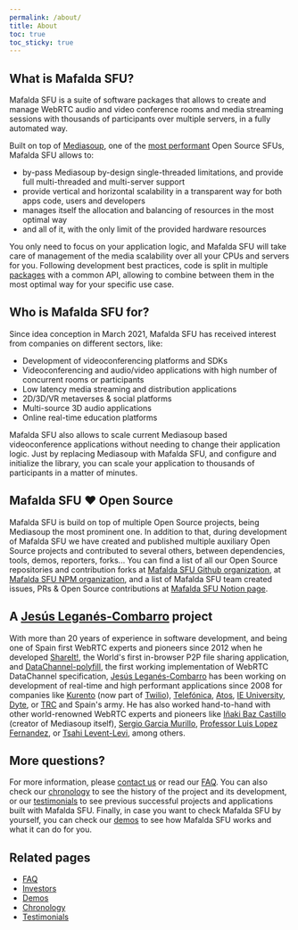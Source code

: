 ```yaml
---
permalink: /about/
title: About
toc: true
toc_sticky: true
---
```


## What is Mafalda SFU?

Mafalda SFU is a suite of software packages that allows to create and manage
WebRTC audio and video conference rooms and media streaming sessions with
thousands of participants over multiple servers, in a fully automated way.

Built on top of [Mediasoup](https://mediasoup.org/), one of the
[most performant](https://webrtchacks.com/revealing-mediasoups-core-ingredients-qa-with-inaki-baz-castillo/#post-3927-_Toc119228912)
Open Source SFUs, Mafalda SFU allows to:

- by-pass Mediasoup by-design single-threaded limitations, and provide full
  multi-threaded and multi-server support
- provide vertical and horizontal scalability in a transparent way for both apps
  code, users and developers
- manages itself the allocation and balancing of resources in the most optimal
  way
- and all of it, with the only limit of the provided hardware resources

You only need to focus on your application logic, and Mafalda SFU will take care
of management of the media scalability over all your CPUs and servers for you.
Following development best practices, code is split in multiple
[packages](/projects/) with a common API, allowing to combine between them in
the most optimal way for your specific use case.

## Who is Mafalda SFU for?

Since idea conception in March 2021, Mafalda SFU has received interest from
companies on different sectors, like:

- Development of videoconferencing platforms and SDKs
- Videoconferencing and audio/video applications with high number of concurrent
  rooms or participants
- Low latency media streaming and distribution applications
- 2D/3D/VR metaverses & social platforms
- Multi-source 3D audio applications
- Online real-time education platforms

Mafalda SFU also allows to scale current Mediasoup based videoconference
applications without needing to change their application logic. Just by
replacing Mediasoup with Mafalda SFU, and configure and initialize the library,
you can scale your application to thousands of participants in a matter of
minutes.

## Mafalda SFU ❤️ Open Source

Mafalda SFU is build on top of multiple Open Source projects, being Mediasoup
the most prominent one. In addition to that, during development of Mafalda SFU
we have created and published multiple auxiliary Open Source projects and
contributed to several others, between dependencies, tools, demos, reporters,
forks... You can find a list of all our Open Source repositories and
contribution forks at
[Mafalda SFU Github organization](https://github.com/Mafalda-SFU), at
[Mafalda SFU NPM organization](https://www.npmjs.com/org/mafalda-sfu), and a
list of Mafalda SFU team created issues, PRs & Open Source contributions at
[Mafalda SFU Notion page](https://mafalda-sfu.notion.site/Issues-PRs-OS-contributions-43468a7e809f41aea03251f414722636?pvs=4).

## A [Jesús Leganés-Combarro](https://piranna.github.io) project

With more than 20 years of experience in software development, and being one of
Spain first WebRTC experts and pioneers since 2012 when he developed
[ShareIt!](https://piranna.github.io/projects/#shareit), the World's first
in-browser P2P file sharing application, and
[DataChannel-polyfill](https://github.com/ShareIt-project/DataChannel-polyfill),
the first working implementation of WebRTC DataChannel specification,
[Jesús Leganés-Combarro](https://piranna.github.io) has been working on development of real-time and high performant applications since 2008 for
companies like [Kurento](https://doc-kurento.readthedocs.io/en/latest/) (now
part of [Twilio](https://www.twilio.com)),
[Telefónica](https://www.telefonica.com), [Atos](https://atos.net),
[IE University](https://www.ie.edu), [Dyte](https://dyte.io), or
[TRC](https://grupotrc.com/) and Spain's army. He has also worked hand-to-hand
with other world-renowned WebRTC experts and pioneers like
[Iñaki Baz Castillo](https://inakibaz.me/) (creator of Mediasoup itself),
[Sergio Garcia Murillo](https://www.linkedin.com/in/sergiogarciamurillo/),
[Professor Luis Lopez Fernandez](https://gestion2.urjc.es/pdi/ver/luis.lopez),
or [Tsahi Levent-Levi](https://bloggeek.me), among others.

## More questions?

For more information, please [contact us](/contact/) or read our [FAQ](/FAQ/).
You can also check our [chronology](/chronology/) to see the history of the
project and its development, or our [testimonials](/testimonials/) to see
previous successful projects and applications built with Mafalda SFU. Finally,
in case you want to check Mafalda SFU by yourself, you can check our
[demos](/demos/) to see how Mafalda SFU works and what it can do for you.

## Related pages

- [FAQ](/FAQ/)
- [Investors](/investors/)
- [Demos](/demos/)
- [Chronology](/chronology/)
- [Testimonials](/testimonials/)
